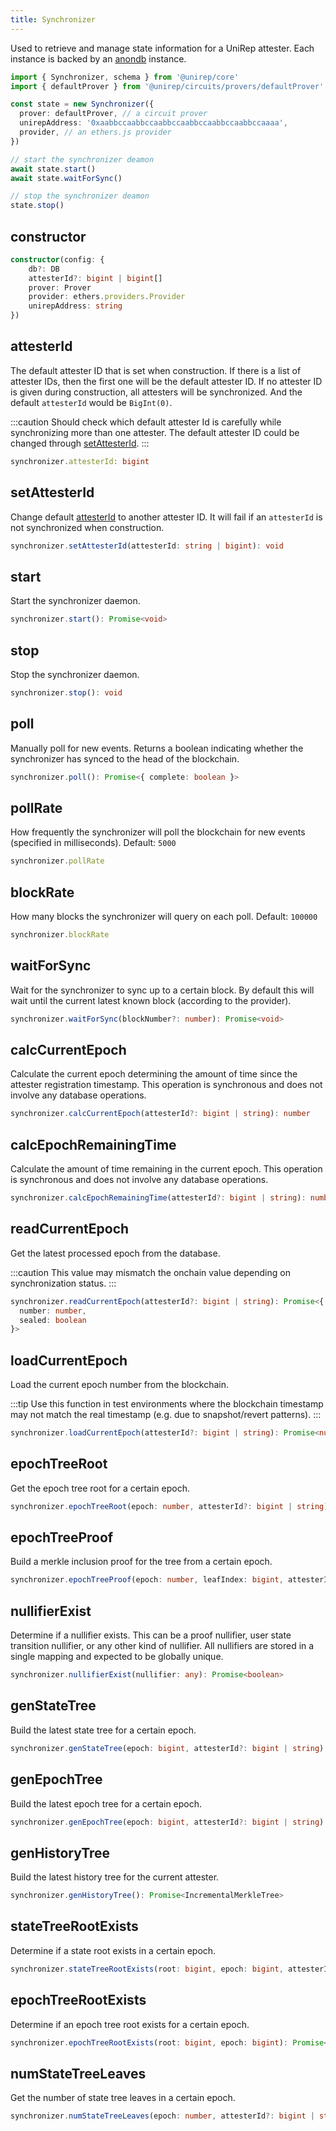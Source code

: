 ```yaml
---
title: Synchronizer
---
```


Used to retrieve and manage state information for a UniRep attester. Each instance is backed by an [anondb](https://github.com/vimwitch/anondb) instance.

```ts
import { Synchronizer, schema } from '@unirep/core'
import { defaultProver } from '@unirep/circuits/provers/defaultProver'

const state = new Synchronizer({
  prover: defaultProver, // a circuit prover
  unirepAddress: '0xaabbccaabbccaabbccaabbccaabbccaabbccaaaa',
  provider, // an ethers.js provider
})

// start the synchronizer deamon
await state.start()
await state.waitForSync()

// stop the synchronizer deamon
state.stop()
```

## constructor

```ts
constructor(config: {
    db?: DB
    attesterId?: bigint | bigint[]
    prover: Prover
    provider: ethers.providers.Provider
    unirepAddress: string
})
```

## attesterId

The default attester ID that is set when construction. 
If there is a list of attester IDs, then the first one will be the default attester ID. 
If no attester ID is given during construction, all attesters will be synchronized. And the default `attesterId` would be `BigInt(0)`.

:::caution
Should check which default attester Id is carefully while synchronizing more than one attester. The default attester ID could be changed through [setAttesterId](#setattesterid).
:::

```ts
synchronizer.attesterId: bigint
```

## setAttesterId

Change default [attesterId](#attesterid) to another attester ID. It will fail if an `attesterId` is not synchronized when construction.

```ts
synchronizer.setAttesterId(attesterId: string | bigint): void
```

## start

Start the synchronizer daemon.

```ts
synchronizer.start(): Promise<void>
```

## stop

Stop the synchronizer daemon.

```ts
synchronizer.stop(): void
```

## poll

Manually poll for new events. Returns a boolean indicating whether the synchronizer has synced to the head of the blockchain.

```ts
synchronizer.poll(): Promise<{ complete: boolean }>
```

## pollRate

How frequently the synchronizer will poll the blockchain for new events (specified in milliseconds). Default: `5000`

```ts
synchronizer.pollRate
```

## blockRate

How many blocks the synchronizer will query on each poll. Default: `100000`

```ts
synchronizer.blockRate
```

## waitForSync

Wait for the synchronizer to sync up to a certain block. By default this will wait until the current latest known block (according to the provider).

```ts
synchronizer.waitForSync(blockNumber?: number): Promise<void>
```

## calcCurrentEpoch

Calculate the current epoch determining the amount of time since the attester registration timestamp. This operation is synchronous and does not involve any database operations.

```ts
synchronizer.calcCurrentEpoch(attesterId?: bigint | string): number
```

## calcEpochRemainingTime

Calculate the amount of time remaining in the current epoch. This operation is synchronous and does not involve any database operations.

```ts
synchronizer.calcEpochRemainingTime(attesterId?: bigint | string): number
```

## readCurrentEpoch

Get the latest processed epoch from the database.

:::caution
This value may mismatch the onchain value depending on synchronization status.
:::

```ts
synchronizer.readCurrentEpoch(attesterId?: bigint | string): Promise<{
  number: number,
  sealed: boolean
}>
```

## loadCurrentEpoch

Load the current epoch number from the blockchain.

:::tip
Use this function in test environments where the blockchain timestamp may not match the real timestamp (e.g. due to snapshot/revert patterns).
:::

```ts
synchronizer.loadCurrentEpoch(attesterId?: bigint | string): Promise<number>
```

## epochTreeRoot

Get the epoch tree root for a certain epoch.

```ts
synchronizer.epochTreeRoot(epoch: number, attesterId?: bigint | string): Promise<bigint>
```

## epochTreeProof

Build a merkle inclusion proof for the tree from a certain epoch.

```ts
synchronizer.epochTreeProof(epoch: number, leafIndex: bigint, attesterId?: bigint | string): Promise<bigint[]>
```

## nullifierExist

Determine if a nullifier exists. This can be a proof nullifier, user state transition nullifier, or any other kind of nullifier. All nullifiers are stored in a single mapping and expected to be globally unique.

```ts
synchronizer.nullifierExist(nullifier: any): Promise<boolean>
```

## genStateTree

Build the latest state tree for a certain epoch.

```ts
synchronizer.genStateTree(epoch: bigint, attesterId?: bigint | string): Promise<IncrementalMerkleTree>
```

## genEpochTree

Build the latest epoch tree for a certain epoch.

```ts
synchronizer.genEpochTree(epoch: bigint, attesterId?: bigint | string): Promise<IncrementalMerkleTree>
```

## genHistoryTree

Build the latest history tree for the current attester.

```ts
synchronizer.genHistoryTree(): Promise<IncrementalMerkleTree>
```

## stateTreeRootExists

Determine if a state root exists in a certain epoch.

```ts
synchronizer.stateTreeRootExists(root: bigint, epoch: bigint, attesterId?: bigint | string): Promise<boolean>
```

## epochTreeRootExists

Determine if an epoch tree root exists for a certain epoch.

```ts
synchronizer.epochTreeRootExists(root: bigint, epoch: bigint): Promise<boolean>
```

## numStateTreeLeaves

Get the number of state tree leaves in a certain epoch.

```ts
synchronizer.numStateTreeLeaves(epoch: number, attesterId?: bigint | string): Promise<number>
```
